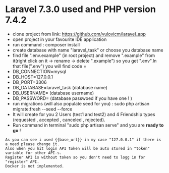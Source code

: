 # Laravel 7.3.0 used and PHP version 7.4.2

- clone project from link: https://github.com/vulovicm/laravel_app
- open project in your favourite IDE application
- run command : composer install 
- create database with name "laravel_task" or choose you database name
- find file  ".env.example" (in root project) and remove ".example" from it(right click on it -> rename -> delete ".example") so you get ".env".In that file(".env") you will find code = 
- DB_CONNECTION=mysql
- DB_HOST=127.0.0.1
- DB_PORT=3306 
- DB_DATABASE=laravel_task (database name)
- DB_USERNAME= (database username)
- DB_PASSWORD= (database passwoed if you have one ! )
- run migrations (will also populate seed for you) : 
sudo php artisan migrate:fresh --seed --force
- It will create for you 2 Users (test1 and test2) and 4 Friendship types (requested , accepted , canceled , rejected).
- Run command in terminal "sudo php artisan serve"
and you are **ready to go** !
``` In app root folder you will find exported postman collection "FriendRequestApi.postman_collection.json".Import collection in your postman app.You'll find two folders "Auth" and "Friendship".Auth folder is for autentification and Friendship folder is for the requests about sending/accepting/canceling/rejecting frienship request.
As you can see i used {{base_url}} in my case "127.0.0.1" if there is a need please change it.
Also when you hit login API token will be auto stored in "token" variable for other API-s.
Register API is without token so you don't need to logg in for "register" API.
Docker is not implemented.
